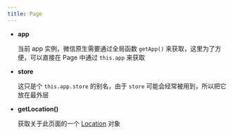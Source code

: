 ```yaml
---
title: Page
---
```


* **app**

  当前 app 实例，微信原生需要通过全局函数 `getApp()` 来获取，这里为了方便，可以直接在 Page 中通过 `this.app` 来获取

* **store**

  这只是个 `this.app.store` 的别名，由于 `store` 可能会经常被用到，所以把它放在最外层

* **getLocation()**

  获取关于此页面的一个 [Location](./api-location.md) 对象
